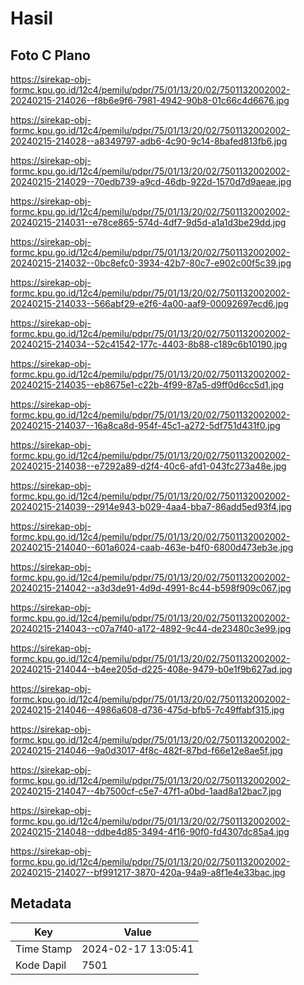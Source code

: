 # Hasil

## Foto C Plano

https://sirekap-obj-formc.kpu.go.id/12c4/pemilu/pdpr/75/01/13/20/02/7501132002002-20240215-214026--f8b6e9f6-7981-4942-90b8-01c66c4d6676.jpg

https://sirekap-obj-formc.kpu.go.id/12c4/pemilu/pdpr/75/01/13/20/02/7501132002002-20240215-214028--a8349797-adb6-4c90-9c14-8bafed813fb6.jpg

https://sirekap-obj-formc.kpu.go.id/12c4/pemilu/pdpr/75/01/13/20/02/7501132002002-20240215-214029--70edb739-a9cd-46db-922d-1570d7d9aeae.jpg

https://sirekap-obj-formc.kpu.go.id/12c4/pemilu/pdpr/75/01/13/20/02/7501132002002-20240215-214031--e78ce865-574d-4df7-9d5d-a1a1d3be29dd.jpg

https://sirekap-obj-formc.kpu.go.id/12c4/pemilu/pdpr/75/01/13/20/02/7501132002002-20240215-214032--0bc8efc0-3934-42b7-80c7-e902c00f5c39.jpg

https://sirekap-obj-formc.kpu.go.id/12c4/pemilu/pdpr/75/01/13/20/02/7501132002002-20240215-214033--566abf29-e2f6-4a00-aaf9-00092697ecd6.jpg

https://sirekap-obj-formc.kpu.go.id/12c4/pemilu/pdpr/75/01/13/20/02/7501132002002-20240215-214034--52c41542-177c-4403-8b88-c189c6b10190.jpg

https://sirekap-obj-formc.kpu.go.id/12c4/pemilu/pdpr/75/01/13/20/02/7501132002002-20240215-214035--eb8675e1-c22b-4f99-87a5-d9ff0d6cc5d1.jpg

https://sirekap-obj-formc.kpu.go.id/12c4/pemilu/pdpr/75/01/13/20/02/7501132002002-20240215-214037--16a8ca8d-954f-45c1-a272-5df751d431f0.jpg

https://sirekap-obj-formc.kpu.go.id/12c4/pemilu/pdpr/75/01/13/20/02/7501132002002-20240215-214038--e7292a89-d2f4-40c6-afd1-043fc273a48e.jpg

https://sirekap-obj-formc.kpu.go.id/12c4/pemilu/pdpr/75/01/13/20/02/7501132002002-20240215-214039--2914e943-b029-4aa4-bba7-86add5ed93f4.jpg

https://sirekap-obj-formc.kpu.go.id/12c4/pemilu/pdpr/75/01/13/20/02/7501132002002-20240215-214040--601a6024-caab-463e-b4f0-6800d473eb3e.jpg

https://sirekap-obj-formc.kpu.go.id/12c4/pemilu/pdpr/75/01/13/20/02/7501132002002-20240215-214042--a3d3de91-4d9d-4991-8c44-b598f909c067.jpg

https://sirekap-obj-formc.kpu.go.id/12c4/pemilu/pdpr/75/01/13/20/02/7501132002002-20240215-214043--c07a7f40-a172-4892-9c44-de23480c3e99.jpg

https://sirekap-obj-formc.kpu.go.id/12c4/pemilu/pdpr/75/01/13/20/02/7501132002002-20240215-214044--b4ee205d-d225-408e-9479-b0e1f9b627ad.jpg

https://sirekap-obj-formc.kpu.go.id/12c4/pemilu/pdpr/75/01/13/20/02/7501132002002-20240215-214046--4986a608-d736-475d-bfb5-7c49ffabf315.jpg

https://sirekap-obj-formc.kpu.go.id/12c4/pemilu/pdpr/75/01/13/20/02/7501132002002-20240215-214046--9a0d3017-4f8c-482f-87bd-f66e12e8ae5f.jpg

https://sirekap-obj-formc.kpu.go.id/12c4/pemilu/pdpr/75/01/13/20/02/7501132002002-20240215-214047--4b7500cf-c5e7-47f1-a0bd-1aad8a12bac7.jpg

https://sirekap-obj-formc.kpu.go.id/12c4/pemilu/pdpr/75/01/13/20/02/7501132002002-20240215-214048--ddbe4d85-3494-4f16-90f0-fd4307dc85a4.jpg

https://sirekap-obj-formc.kpu.go.id/12c4/pemilu/pdpr/75/01/13/20/02/7501132002002-20240215-214027--bf991217-3870-420a-94a9-a8f1e4e33bac.jpg


## Metadata

| Key        | Value               |
| ---------- | ------------------- |
| Time Stamp | 2024-02-17 13:05:41 |
| Kode Dapil | 7501                |



